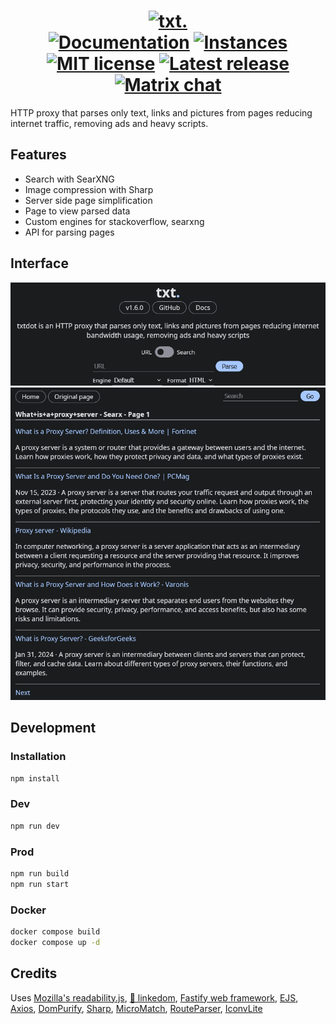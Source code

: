 <h1 align="center">
  <a href="https://github.com/TxtDot/txtdot"><img src="https://github.com/TxtDot/.github/blob/main/imgs/TXTDot%20gh.png?raw=true" alt="txt." width="200"></a>
  <br>
  <a href="https://txtdot.github.io/documentation"><img alt="Documentation" src="https://img.shields.io/badge/Documentation-green"></a>
  <a href="https://github.com/TxtDot/instances"><img alt="Instances" src="https://img.shields.io/badge/Instances-green"></a>
  <br>
  <a href="https://github.com/TxtDot/txtdot/blob/main/LICENSE"><img alt="MIT license" src="https://img.shields.io/github/license/txtdot/txtdot?color=blue"></a>
  <a href="https://github.com/TxtDot/txtdot/releases/latest"><img alt="Latest release" src="https://img.shields.io/github/v/release/TxtDot/txtdot?display_name=release"></a>
  <a href="https://matrix.to/#/#txtdot:matrix.org"><img alt="Matrix chat" src="https://img.shields.io/badge/chat-matrix-blue"></a>
</h1>

HTTP proxy that parses only text, links and pictures from pages
reducing internet traffic, removing ads and heavy scripts.

## Features

- Search with SearXNG
- Image compression with Sharp
- Server side page simplification
- Page to view parsed data
- Custom engines for stackoverflow, searxng
- API for parsing pages

## Interface

![interface_url](./docs/interface_url.png)
![interface_search_page](./docs/interface_search_page.png)

## Development

### Installation

```bash
npm install
```

### Dev

```bash
npm run dev
```

### Prod

```bash
npm run build
npm run start
```

### Docker

```bash
docker compose build
docker compose up -d
```

## Credits

Uses [Mozilla's readability.js](https://github.com/mozilla/readability),
[🔗 linkedom](https://github.com/WebReflection/linkedom),
[Fastify web framework](https://github.com/fastify/fastify),
[EJS](https://github.com/mde/ejs),
[Axios](https://github.com/axios/axios),
[DomPurify](https://github.com/cure53/DOMPurify),
[Sharp](https://github.com/lovell/sharp),
[MicroMatch](https://github.com/micromatch/micromatch),
[RouteParser](https://github.com/rcs/route-parser),
[IconvLite](https://github.com/ashtuchkin/iconv-lite)
